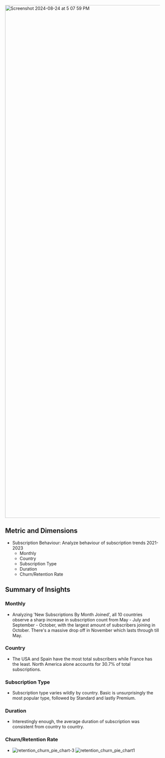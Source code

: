 <img width="1665" alt="Screenshot 2024-08-24 at 5 07 59 PM" src="https://github.com/user-attachments/assets/7907dc17-5eae-4c1a-8722-a5891bba055d">

## Metric and Dimensions

- Subscription Behaviour: Analyze behaviour of subscription trends 2021-2023
  - Monthly
  - Country
  - Subscription Type
  - Duration
  - Churn/Retention Rate
## Summary of Insights

### Monthly
  - Analyzing 'New Subscriptions By Month Joined', all 10 countries observe a sharp increase in subscription count from May - July and September - October, with the largest amount of subscribers joining in October. There's a massive drop off in November which lasts through till May.

### Country
  - The USA and Spain have the most total subscribers while France has the least. North America alone accounts for 30.7% of total subscriptions.

### Subscription Type
- Subscription type varies wildly by country. Basic is unsurprisingly the most popular type, followed by Standard and lastly Premium.

### Duration
- Interestingly enough, the average duration of subscription was consistent from country to country.

### Churn/Retention Rate

- ![retention_churn_pie_chart-3](https://github.com/user-attachments/assets/d9740bdb-4a17-4369-90f9-aaa8d9a32c58)  ![retention_churn_pie_chart1](https://github.com/user-attachments/assets/44cb72b2-8f5d-4d74-87b5-4861972063e1)


